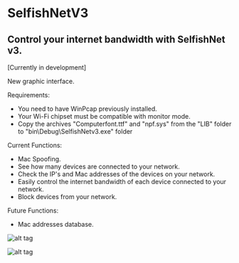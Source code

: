 # SelfishNetV3

## Control your internet bandwidth with SelfishNet v3.
[Currently in development]

New graphic interface.

Requirements:
- You need to have WinPcap previously installed.
- Your Wi-Fi chipset must be compatible with monitor mode.
- Copy the archives "Computerfont.ttf" and "npf.sys" from the "LIB" folder to "bin\Debug\SelfishNetv3.exe" folder

Current Functions:
- Mac Spoofing.
- See how many devices are connected to your network.
- Check the IP's and Mac addresses of the devices on your network.
- Easily control the internet bandwidth of each device connected to your network.
- Block devices from your network.

Future Functions:
- Mac addresses database.


![alt tag](https://i.imgur.com/rKbZLld.png)

![alt tag](https://i.imgur.com/vGtqzBV.png)